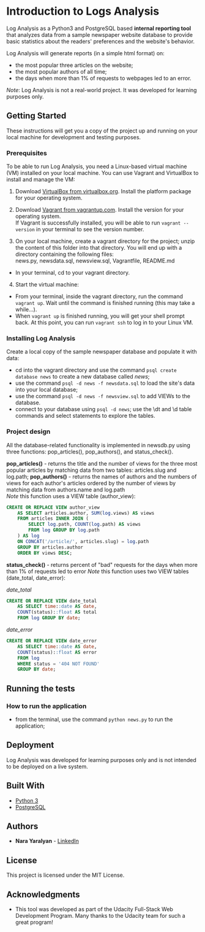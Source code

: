 # Introduction to Logs Analysis

Log Analysis as a Python3 and PostgreSQL based **internal reporting tool** that analyzes data from a sample newspaper website database to provide basic statistics about the readers' preferences and the website's behavior.

Log Analysis will generate reports (in a simple html format) on:  
- the most popular three  articles on the website;  
- the most popular authors of all time;  
- the days when more than 1% of requests to webpages led to an error.

*Note*: Log Analysis is not a real-world project. It was developed for learning purposes only. 

## Getting Started

These instructions will get you a copy of the project up and running on your local machine for development and testing purposes.

### Prerequisites

To be able to run Log Analysis, you need a Linux-based virtual machine (VM) installed on your local machine. 
You can use Vagrant and VirtualBox to install and manage the VM:

1. Download [VirtualBox from virtualbox.org](https://www.virtualbox.org/wiki/Download_Old_Builds_5_1). Install the platform package for your operating system.
  
2. Download [Vagrant from vagrantup.com](https://www.vagrantup.com/downloads.html). Install the version for your operating system.  
If Vagrant is successfully installed, you will be able to run `vagrant --version` in your terminal to see the version number.

3. On your local machine, create a vagrant directory for the project; unzip the content of this folder into that directory. You will end up with a directory containing the following files:     
news.py, newsdata.sql, newsview.sql, Vagrantfile, README.md
- In your terminal, cd to your vagrant directory.

4. Start the virtual machine:  
- From your terminal, inside the vagrant directory, run the command `vagrant up`. Wait until the command is finished running (this may take a while...).
- When `vagrant up` is finished running, you will get your shell prompt back. At this point, you can run `vagrant ssh` to log in to your Linux VM. 


### Installing Log Analysis

Create a local copy of the sample newspaper database and populate it with data:
- cd into the vagrant directory and use the command `psql create database news` to create a new database called *news*;   
- use the command `psql -d news -f newsdata.sql` to load the site's data into your local database;
- use the command `psql -d news -f newsview.sql` to add VIEWs to the database.
- connect to your database using `psql -d news`; use the \dt and \d table commands and select statements to explore the tables.


### Project design
All the database-related functionality is implemented in newsdb.py using three functions: pop_articles(), pop_authors(), and status_check().

**pop_articles()** - returns the title and the number of views for the three most popular articles by matching data from two tables: articles.slug and log.path;
**pop_authors()** - returns the names of authors and the numbers of views for each author's articles ordered by the number of views by matching data from authors.name and log.path  
*Note* this function uses a VIEW table (author_view):

```sql
CREATE OR REPLACE VIEW author_view
    AS SELECT articles.author, SUM(log.views) AS views
    FROM articles INNER JOIN (
        SELECT log.path, COUNT(log.path) AS views
        FROM log GROUP BY log.path
    ) AS log
    ON CONCAT('/article/', articles.slug) = log.path
    GROUP BY articles.author
    ORDER BY views DESC;
```  

**status_check()** - returns percent of "bad" requests for the days when more than 1% of requests led to error
*Note* this function uses two VIEW tables (date_total, date_error):

*date_total*
```sql
CREATE OR REPLACE VIEW date_total
    AS SELECT time::date AS date,
    COUNT(status)::float AS total
    FROM log GROUP BY date;
```

*date_error*
```sql
CREATE OR REPLACE VIEW date_error
    AS SELECT time::date AS date,
    COUNT(status)::float AS error
    FROM log
    WHERE status = '404 NOT FOUND'
    GROUP BY date;
```


## Running the tests

### How to run the application

- from the terminal, use the command `python news.py` to run the application;


## Deployment

Log Analysis was developed for learning purposes only and is not intended to be deployed on a live system.

## Built With

* [Python 3](https://www.python.org/)
* [PostgreSQL](https://www.postgresql.org/)

## Authors

* **Nara Yaralyan** - [LinkedIn](https://www.linkedin.com/in/nara-yaralyan-0b35a833/)

## License

This project is licensed under the MIT License.

## Acknowledgments

* This tool was developed as part of the Udacity Full-Stack Web Development Program. Many thanks to the Udacity team for such a great program!